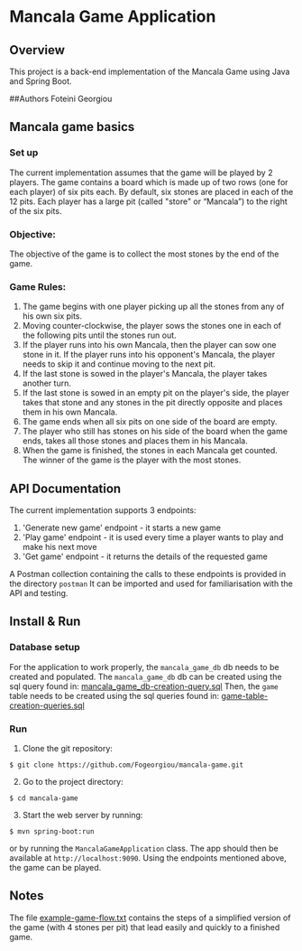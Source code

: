 # Mancala Game Application

## Overview
This project is a back-end implementation of the Mancala Game using Java and Spring Boot.

##Authors
Foteini Georgiou

## Mancala game basics

### Set up
The current implementation assumes that the game will be played by 2 players.
The game contains a board which is made up of two rows (one for each player) of six pits each.
By default, six stones are placed in each of the 12 pits.
Each player has a large pit (called "store" or “Mancala”) to the right of the six pits.

### Objective:
The objective of the game is to collect the most stones by the end of the game.

### Game Rules:
1. The game begins with one player picking up all the stones from any of his own six pits.
2. Moving counter-clockwise, the player sows the stones one in each of the following pits until the stones run out.
3. If the player runs into his own Mancala, then the player can sow one stone in it. If the player runs into his opponent's Mancala, the player needs to skip it and
   continue moving to the next pit.
4. If the last stone is sowed in the player's Mancala, the player takes another turn.
5. If the last stone is sowed in an empty pit on the player's side, the player takes that stone and any stones in the pit directly
   opposite and places them in his own Mancala.
6. The game ends when all six pits on one side of the board are empty.
8. The player who still has stones on his side of the board when the game ends, takes all those stones and places them in his Mancala.
9. When the game is finished, the stones in each Mancala get counted. The winner of the game is the player with the most stones.

## API Documentation
The current implementation supports 3 endpoints:
1. 'Generate new game' endpoint - it starts a new game
2. 'Play game' endpoint - it is used every time a player wants to play and make his next move
3. 'Get game' endpoint - it returns the details of the requested game

A Postman collection containing the calls to these endpoints is provided in the directory `postman`
It can be imported and used for familiarisation with the API and testing.

## Install & Run

### Database setup
For the application to work properly, the `mancala_game_db` db needs to be created and populated.
The `mancala_game_db` db can be created using the sql query found in: [mancala_game_db-creation-query.sql](https://github.com/Fogeorgiou/mancala-game/blob/master/src/main/resources/static/db_queries/mancala_game_db-creation-query.sql)
Then, the `game` table needs to be created using the sql queries found in: [game-table-creation-queries.sql](https://github.com/Fogeorgiou/mancala-game/blob/master/src/main/resources/static/db_queries/game-table-creation-queries.sql)

### Run
1. Clone the git repository:
```
$ git clone https://github.com/Fogeorgiou/mancala-game.git
```
2. Go to the project directory:
```
$ cd mancala-game
```
3. Start the web server by running:
```
$ mvn spring-boot:run
```
or by running the `MancalaGameApplication` class. The app should then be available at `http://localhost:9090`.
Using the endpoints mentioned above, the game can be played.

## Notes
The file [example-game-flow.txt](https://github.com/Fogeorgiou/mancala-game/blob/master/src/main/resources/static/example-game-flow.txt) contains the steps of a simplified version of the game (with 4 stones per pit) that 
lead easily and quickly to a finished game.